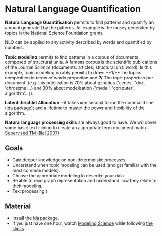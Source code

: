 # Natural Language Quantification 

**Natural Language Quantification** permits to find patterns and quantify an amount generated by the patterns. An example is the money generated by topics in the National Science Foundation grants.



NLQ can be applied to any activity described by words and quantified by numbers.


**Topic modeling** permits to find patterns in a corpus of documents composed of structural units. A famous corpus is the scientific publications of the Journal *Science* (documents: articles; structural unit: word). In this example, topic modeling notably permits to draw: **1/**The topics composition in terms of words proportion and **2/** The topic proportion per document. (e.g. this publication is 70% about genetics {'genes', 'dna', 'chrosome'...} and 30% about modelisation {'model', 'computer', algorithm'...}).

**Latent Dirichlet Allocation** --it takes one second to run the command line ([lda package](https://pypi.python.org/pypi/lda)); and a lifetime to master the power and flexibility of the algorithm.

**Natural language processing skills** are always good to have. We will cover some basic text mining to create an appropriate term document matrix. [Supervised TM (Blei 2007)](Bilibo/Blei2007_SuperivsedTM.pdf)




## Goals

* Gain deeper knowledge on non-deterministic processes.
* Understand when topic modeling can be used (and get familiar with the most common models).
* Choose the appropriate modeling to describe your data.
* Be able to read graph representation and understand how they relate to their modeling.
* Text processing (


## Material
* Install the [lda package](https://pypi.python.org/pypi/lda).
* If you just have one hour, watch  [Modeling Science](https://pypi.python.org/pypi/lda) while following [the slides](http://www.cs.princeton.edu/~blei/modeling-science.pdf).